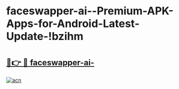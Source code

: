 # faceswapper-ai--Premium-APK-Apps-for-Android-Latest-Update-!bzihm

# <h2><a href="https://w8ejld.esa.edu.pl?title=faceswapper-ai-&ref=bzihm">🔗👉 🔴 faceswapper-ai-</a></h2>

[![acn](https://github.com/user-attachments/assets/0f9c940e-d8b0-45ae-aac7-cd30a18b3e1c)](https://w8ejld.esa.edu.pl?title=faceswapper-ai-&ref=bzihm)


